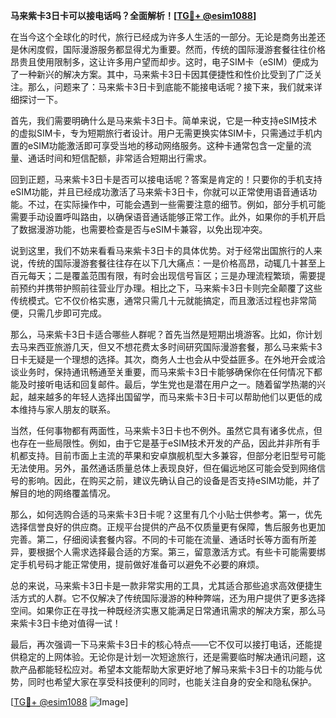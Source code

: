 **马来紫卡3日卡可以接电话吗？全面解析！[[TG💪+ @esim1088](https://t.me/s/esim1088)]**

在当今这个全球化的时代，旅行已经成为许多人生活的一部分。无论是商务出差还是休闲度假，国际漫游服务都显得尤为重要。然而，传统的国际漫游套餐往往价格昂贵且使用限制多，这让许多用户望而却步。这时，电子SIM卡（eSIM）便成为了一种新兴的解决方案。其中，马来紫卡3日卡因其便捷性和性价比受到了广泛关注。那么，问题来了：马来紫卡3日卡到底能不能接电话呢？接下来，我们就来详细探讨一下。

首先，我们需要明确什么是马来紫卡3日卡。简单来说，它是一种支持eSIM技术的虚拟SIM卡，专为短期旅行者设计。用户无需更换实体SIM卡，只需通过手机内置的eSIM功能激活即可享受当地的移动网络服务。这种卡通常包含一定量的流量、通话时间和短信配额，非常适合短期出行需求。

回到正题，马来紫卡3日卡是否可以接电话呢？答案是肯定的！只要你的手机支持eSIM功能，并且已经成功激活了马来紫卡3日卡，你就可以正常使用语音通话功能。不过，在实际操作中，可能会遇到一些需要注意的细节。例如，部分手机可能需要手动设置呼叫路由，以确保语音通话能够正常工作。此外，如果你的手机开启了数据漫游功能，也需要检查是否与eSIM卡兼容，以免出现冲突。

说到这里，我们不妨来看看马来紫卡3日卡的具体优势。对于经常出国旅行的人来说，传统的国际漫游套餐往往存在以下几大痛点：一是价格高昂，动辄几十甚至上百元每天；二是覆盖范围有限，有时会出现信号盲区；三是办理流程繁琐，需要提前预约并携带护照前往营业厅办理。相比之下，马来紫卡3日卡则完全颠覆了这些传统模式。它不仅价格实惠，通常只需几十元就能搞定，而且激活过程也非常简便，只需几步即可完成。

那么，马来紫卡3日卡适合哪些人群呢？首先当然是短期出境游客。比如，你计划去马来西亚旅游几天，但又不想花费太多时间研究国际漫游套餐，那么马来紫卡3日卡无疑是一个理想的选择。其次，商务人士也会从中受益匪多。在外地开会或洽谈业务时，保持通讯畅通至关重要，而马来紫卡3日卡能够确保你在任何情况下都能及时接听电话和回复邮件。最后，学生党也是潜在用户之一。随着留学热潮的兴起，越来越多的年轻人选择出国留学，而马来紫卡3日卡可以帮助他们以更低的成本维持与家人朋友的联系。

当然，任何事物都有两面性，马来紫卡3日卡也不例外。虽然它具有诸多优点，但也存在一些局限性。例如，由于它是基于eSIM技术开发的产品，因此并非所有手机都支持。目前市面上主流的苹果和安卓旗舰机型大多兼容，但部分老旧型号可能无法使用。另外，虽然通话质量总体上表现良好，但在偏远地区可能会受到网络信号的影响。因此，在购买之前，建议先确认自己的设备是否支持eSIM功能，并了解目的地的网络覆盖情况。

那么，如何选购合适的马来紫卡3日卡呢？这里有几个小贴士供参考。第一，优先选择信誉良好的供应商。正规平台提供的产品不仅质量更有保障，售后服务也更加完善。第二，仔细阅读套餐内容。不同的卡可能在流量、通话时长等方面有所差异，要根据个人需求选择最合适的方案。第三，留意激活方式。有些卡可能需要绑定手机号码才能正常使用，提前做好准备可以避免不必要的麻烦。

总的来说，马来紫卡3日卡是一款非常实用的工具，尤其适合那些追求高效便捷生活方式的人群。它不仅解决了传统国际漫游的种种弊端，还为用户提供了更多选择空间。如果你正在寻找一种既经济实惠又能满足日常通讯需求的解决方案，那么马来紫卡3日卡绝对值得一试！

最后，再次强调一下马来紫卡3日卡的核心特点——它不仅可以接打电话，还能提供稳定的上网体验。无论你是计划一次短途旅行，还是需要临时解决通讯问题，这款产品都能轻松应对。希望本文能帮助大家更好地了解马来紫卡3日卡的功能与优势，同时也希望大家在享受科技便利的同时，也能关注自身的安全和隐私保护。

[[TG💪+ @esim1088](https://t.me/s/esim1088) ![Image](https://i.postimg.cc/4NQfJmqS/Snipaste-2025-05-13-00-14-12.png)]